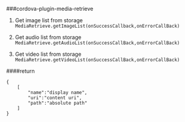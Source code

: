 ###cordova-plugin-media-retrieve

1. Get image list from storage<br>
`MediaRetrieve.getImageList(onSuccessCallback,onErrorCallBack)`

2. Get audio list from storage<br>
 `MediaRetrieve.getAudioList(onSuccessCallBack,onErrorCallBack)`

3. Get video list from storage<br>
`MediaRetrieve.getVideoList(onSuccessCallBack,onErrorCallBack)`

####return
```
{
    [
        "name":"display name",
        "uri":"content uri",
        "path":"absolute path"
    ]
}
```